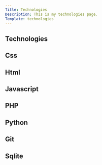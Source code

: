 ```yaml
---
Title: Technologies
Description: This is my technologies page.
Template: technologies
---
```





<div class="technologies_kurs" >
    <h2>Technologies</h2>
</div>



<div class="css_kurs" onclick="location.href='%base_url%/Technology/css'">
    <h2>Css</h2>
</div>

<div class="html_kurs" onclick="location.href='%base_url%/Technology/html'">
    <h2>Html</h2>
</div>

<div class="javascript_kurs" onclick="location.href='%base_url%/Technology/javascript'">
    <h2>Javascript</h2>
</div>

<div class="php_kurs" onclick="location.href='%base_url%/Technology/php'">
    <h2>PHP</h2>
</div>

<div class="python_kurs" onclick="location.href='%base_url%/Technology/python'">
    <h2>Python</h2>
</div>

<div class="git_kurs" onclick="location.href='%base_url%/Technology/git'">
    <h2>Git</h2>
</div>

<div class="sqlite_kurs" onclick="location.href='%base_url%/Technology/sqlite'">
    <h2>Sqlite</h2>
</div>

<!-- <div class="kmom-box">
<a href="%base_url%/report/kmom02">Kmom02</a>
</div>

<div class="kmom-box">
<a href="%base_url%/report/kmom03">Kmom03</a>
</div>

<div class="kmom-box">
<a href="%base_url%/report/kmom04">Kmom04</a>
</div>

<div class="kmom-box">
<a href="%base_url%/report/kmom05">Kmom05</a>
</div>

<div class="kmom-box">
<a href="%base_url%/report/kmom06">Kmom06</a>
</div>

<div class="kmom-box project">
<a href="%base_url%/report/kmom10">Kmom10</a>
</div> -->
